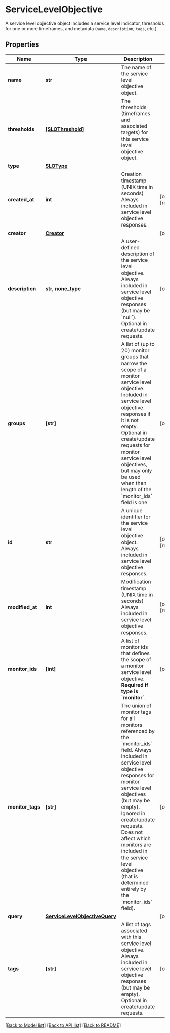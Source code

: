 # ServiceLevelObjective

A service level objective object includes a service level indicator, thresholds for one or more timeframes, and metadata (`name`, `description`, `tags`, etc.).

## Properties

| Name             | Type                                                            | Description                                                                                                                                                                                                                                                                                                                                                                                 | Notes                 |
| ---------------- | --------------------------------------------------------------- | ------------------------------------------------------------------------------------------------------------------------------------------------------------------------------------------------------------------------------------------------------------------------------------------------------------------------------------------------------------------------------------------- | --------------------- |
| **name**         | **str**                                                         | The name of the service level objective object.                                                                                                                                                                                                                                                                                                                                             |
| **thresholds**   | [**[SLOThreshold]**](SLOThreshold.md)                           | The thresholds (timeframes and associated targets) for this service level objective object.                                                                                                                                                                                                                                                                                                 |
| **type**         | [**SLOType**](SLOType.md)                                       |                                                                                                                                                                                                                                                                                                                                                                                             |
| **created_at**   | **int**                                                         | Creation timestamp (UNIX time in seconds) Always included in service level objective responses.                                                                                                                                                                                                                                                                                             | [optional] [readonly] |
| **creator**      | [**Creator**](Creator.md)                                       |                                                                                                                                                                                                                                                                                                                                                                                             | [optional]            |
| **description**  | **str, none_type**                                              | A user-defined description of the service level objective. Always included in service level objective responses (but may be &#x60;null&#x60;). Optional in create/update requests.                                                                                                                                                                                                          | [optional]            |
| **groups**       | **[str]**                                                       | A list of (up to 20) monitor groups that narrow the scope of a monitor service level objective. Included in service level objective responses if it is not empty. Optional in create/update requests for monitor service level objectives, but may only be used when then length of the &#x60;monitor_ids&#x60; field is one.                                                               | [optional]            |
| **id**           | **str**                                                         | A unique identifier for the service level objective object. Always included in service level objective responses.                                                                                                                                                                                                                                                                           | [optional] [readonly] |
| **modified_at**  | **int**                                                         | Modification timestamp (UNIX time in seconds) Always included in service level objective responses.                                                                                                                                                                                                                                                                                         | [optional] [readonly] |
| **monitor_ids**  | **[int]**                                                       | A list of monitor ids that defines the scope of a monitor service level objective. **Required if type is &#x60;monitor&#x60;**.                                                                                                                                                                                                                                                             | [optional]            |
| **monitor_tags** | **[str]**                                                       | The union of monitor tags for all monitors referenced by the &#x60;monitor_ids&#x60; field. Always included in service level objective responses for monitor service level objectives (but may be empty). Ignored in create/update requests. Does not affect which monitors are included in the service level objective (that is determined entirely by the &#x60;monitor_ids&#x60; field). | [optional]            |
| **query**        | [**ServiceLevelObjectiveQuery**](ServiceLevelObjectiveQuery.md) |                                                                                                                                                                                                                                                                                                                                                                                             | [optional]            |
| **tags**         | **[str]**                                                       | A list of tags associated with this service level objective. Always included in service level objective responses (but may be empty). Optional in create/update requests.                                                                                                                                                                                                                   | [optional]            |

[[Back to Model list]](README.md#documentation-for-models) [[Back to API list]](README.md#documentation-for-api-endpoints) [[Back to README]](README.md)
